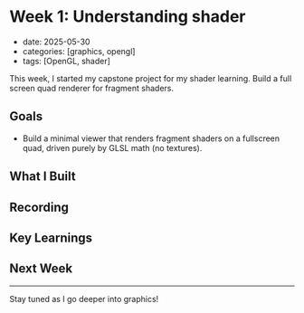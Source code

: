 # Week 1: Understanding shader

* date: 2025-05-30
* categories: \[graphics, opengl]
* tags: \[OpenGL, shader]

This week, I started my capstone project for my shader learning. Build a full screen quad renderer for fragment shaders. 

## Goals

* Build a minimal viewer that renders fragment shaders on a fullscreen quad, driven purely by GLSL math (no textures).


## What I Built


## Recording


## Key Learnings

## Next Week

---

Stay tuned as I go deeper into graphics!
